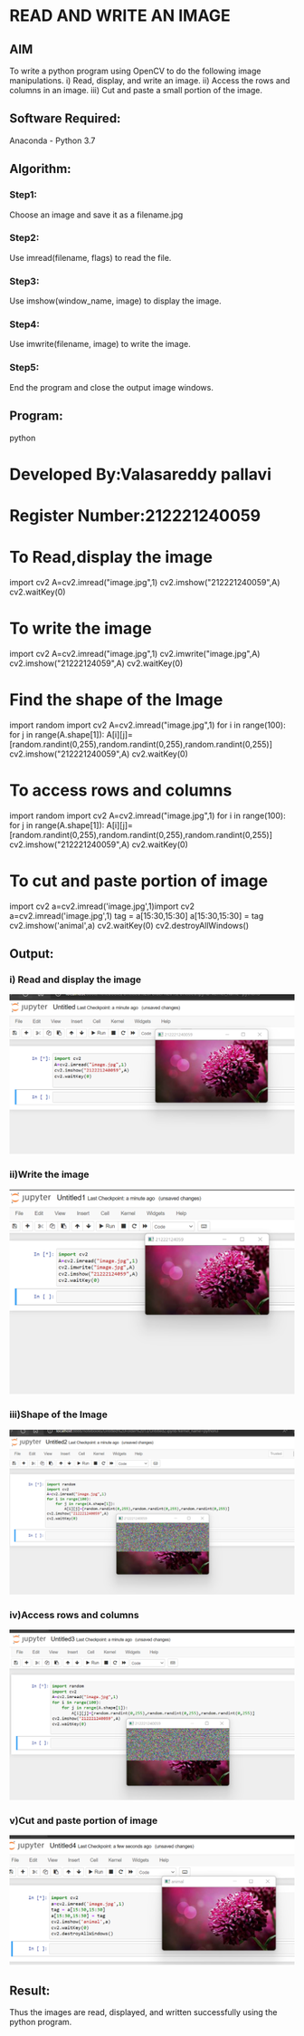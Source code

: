 #  READ AND WRITE AN IMAGE
## AIM
To write a python program using OpenCV to do the following image manipulations.
i) Read, display, and write an image.
ii) Access the rows and columns in an image.
iii) Cut and paste a small portion of the image.

## Software Required:
Anaconda - Python 3.7
## Algorithm:
### Step1:
Choose an image and save it as a filename.jpg
### Step2:
Use imread(filename, flags) to read the file.
### Step3:
Use imshow(window_name, image) to display the image.
### Step4:
Use imwrite(filename, image) to write the image.
### Step5:
End the program and close the output image windows.

## Program:
python
# Developed By:Valasareddy pallavi
# Register Number:212221240059

# To Read,display the image
import cv2
A=cv2.imread("image.jpg",1)
cv2.imshow("212221240059",A)
cv2.waitKey(0)
# To write the image

import cv2
A=cv2.imread("image.jpg",1)
cv2.imwrite("image.jpg",A)
cv2.imshow("21222124059",A)
cv2.waitKey(0)


# Find the shape of the Image

import random
import cv2
A=cv2.imread("image.jpg",1)
for i in range(100):
    for j in range(A.shape[1]):
        A[i][j]=[random.randint(0,255),random.randint(0,255),random.randint(0,255)]
cv2.imshow("212221240059",A)
cv2.waitKey(0)

# To access rows and columns
import random
import cv2
A=cv2.imread("image.jpg",1)
for i in range(100):
    for j in range(A.shape[1]):
        A[i][j]=[random.randint(0,255),random.randint(0,255),random.randint(0,255)]
cv2.imshow("212221240059",A)
cv2.waitKey(0)

# To cut and paste portion of image
import cv2
a=cv2.imread('image.jpg',1)import cv2
a=cv2.imread('image.jpg',1)
tag = a[15:30,15:30]
a[15:30,15:30] = tag
cv2.imshow('animal',a)
cv2.waitKey(0)
cv2.destroyAllWindows()


## Output:

### i) Read and display the image
![output](./a1.png)

### ii)Write the image
![output](./a2.png)

### iii)Shape of the Image
![output](./a3.png)

### iv)Access rows and columns
![output](./a4.png)

### v)Cut and paste portion of image
![output](./a5.png)

## Result:
Thus the images are read, displayed, and written successfully using the python program.